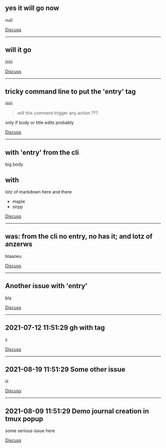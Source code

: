 ## yes it will go now
null

[Discuss](https://github.com/m040601/issuethinking/issues/11)

<hr>

## will it go
iiiiiii


[Discuss](https://github.com/m040601/issuethinking/issues/10)

<hr>

## tricky command line to put the 'entry' tag
iiiiiii
> will this comment trigger any action ???

only if body or title edits probably

[Discuss](https://github.com/m040601/issuethinking/issues/9)

<hr>

## with 'entry' from the cli
big body


with
----

lotz of markdown
here and there


- maple
- sirpp


[Discuss](https://github.com/m040601/issuethinking/issues/8)

<hr>

## was: from the cli no entry, no has it; and lotz of anzerws
blaaoeu



[Discuss](https://github.com/m040601/issuethinking/issues/7)

<hr>

## Another issue with 'entry'
bla

[Discuss](https://github.com/m040601/issuethinking/issues/6)

<hr>

## 2021-07-12 11:51:29 gh with tag
ii


[Discuss](https://github.com/m040601/issuethinking/issues/5)

<hr>

## 2021-08-19 11:51:29 Some other issue
iii

[Discuss](https://github.com/m040601/issuethinking/issues/2)

<hr>

## 2021-08-09 11:51:29 Demo journal creation in tmux popup
some serious issue here

[Discuss](https://github.com/m040601/issuethinking/issues/1)
